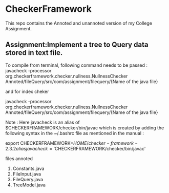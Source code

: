 # CheckerFramework

This repo contains the Annoted and unannoted version of my College Assignment.

## Assignment:Implement a tree to Query data stored in text file.


To compile from terminal, following command needs to be passed : javacheck -processor org.checkerframework.checker.nullness.NullnessChecker Annoted/fileQuery/src/com/assignment/filequery/{Name of the java file}

and for index cheker

javacheck -processor org.checkerframework.checker.nullness.NullnessChecker Annoted/fileQuery/src/com/assignment/filequery/{Name of the java file}


Note : Here javacheck is an alias of $CHECKERFRAMEWORK/checker/bin/javac which is created by adding the following syntax in the ~/.bashrc file as mentioned in the manual :

export CHECKERFRAMEWORK=${HOME}/checker-framework-2.3.2 alias javacheck='$CHECKERFRAMEWORK/checker/bin/javac'


files annoted
1. Constants.java
2. FileInput.java
3. FileQuery.java
4. TreeModel.java




